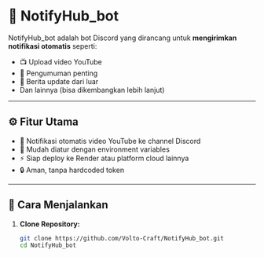 # 📣 NotifyHub_bot

NotifyHub_bot adalah bot Discord yang dirancang untuk **mengirimkan notifikasi otomatis** seperti:
- 📺 Upload video YouTube
- 📢 Pengumuman penting
- 📰 Berita update dari luar
- Dan lainnya (bisa dikembangkan lebih lanjut)

---

## ⚙️ Fitur Utama
- 🔔 Notifikasi otomatis video YouTube ke channel Discord
- 🔧 Mudah diatur dengan environment variables
- ⚡ Siap deploy ke Render atau platform cloud lainnya
- 🔒 Aman, tanpa hardcoded token

---

## 🧪 Cara Menjalankan

1. **Clone Repository:**
   ```bash
   git clone https://github.com/Volto-Craft/NotifyHub_bot.git
   cd NotifyHub_bot

